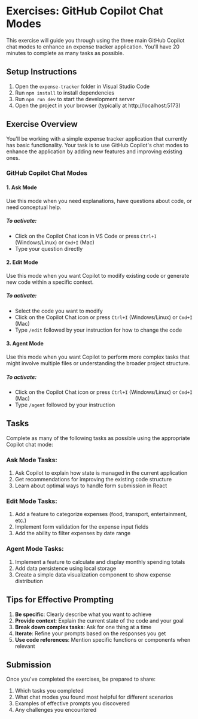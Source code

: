 # Exercises: GitHub Copilot Chat Modes

This exercise will guide you through using the three main GitHub Copilot chat modes to enhance an expense tracker application. You'll have 20 minutes to complete as many tasks as possible.

## Setup Instructions

1. Open the `expense-tracker` folder in Visual Studio Code
2. Run `npm install` to install dependencies
3. Run `npm run dev` to start the development server
4. Open the project in your browser (typically at http://localhost:5173)

## Exercise Overview

You'll be working with a simple expense tracker application that currently has basic functionality. Your task is to use GitHub Copilot's chat modes to enhance the application by adding new features and improving existing ones.

### GitHub Copilot Chat Modes

#### 1. Ask Mode
Use this mode when you need explanations, have questions about code, or need conceptual help.

##### To activate:
- Click on the Copilot Chat icon in VS Code or press `Ctrl+I` (Windows/Linux) or `Cmd+I` (Mac)
- Type your question directly

#### 2. Edit Mode
Use this mode when you want Copilot to modify existing code or generate new code within a specific context.

##### To activate:
- Select the code you want to modify
- Click on the Copilot Chat icon or press `Ctrl+I` (Windows/Linux) or `Cmd+I` (Mac)
- Type `/edit` followed by your instruction for how to change the code

#### 3. Agent Mode
Use this mode when you want Copilot to perform more complex tasks that might involve multiple files or understanding the broader project structure.

##### To activate:
- Click on the Copilot Chat icon or press `Ctrl+I` (Windows/Linux) or `Cmd+I` (Mac)
- Type `/agent` followed by your instruction

## Tasks

Complete as many of the following tasks as possible using the appropriate Copilot chat mode:

### Ask Mode Tasks:
1. Ask Copilot to explain how state is managed in the current application
2. Get recommendations for improving the existing code structure
3. Learn about optimal ways to handle form submission in React

### Edit Mode Tasks:
1. Add a feature to categorize expenses (food, transport, entertainment, etc.)
2. Implement form validation for the expense input fields
3. Add the ability to filter expenses by date range

### Agent Mode Tasks:
1. Implement a feature to calculate and display monthly spending totals
2. Add data persistence using local storage
3. Create a simple data visualization component to show expense distribution

## Tips for Effective Prompting

1. **Be specific**: Clearly describe what you want to achieve
2. **Provide context**: Explain the current state of the code and your goal
3. **Break down complex tasks**: Ask for one thing at a time
4. **Iterate**: Refine your prompts based on the responses you get
5. **Use code references**: Mention specific functions or components when relevant

## Submission

Once you've completed the exercises, be prepared to share:
1. Which tasks you completed
2. What chat modes you found most helpful for different scenarios
3. Examples of effective prompts you discovered
4. Any challenges you encountered